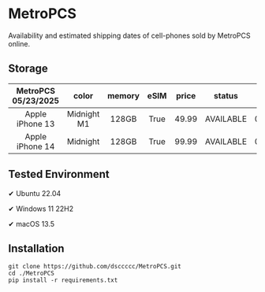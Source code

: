 # MetroPCS
Availability and estimated shipping dates of cell-phones sold by MetroPCS online.
## Storage
|MetroPCS 05/23/2025|color|memory|eSIM|price|status|shipping from|shipping to|
|:--:|:--:|:--:|:--:|:--:|:--:|:--:|:--:|
|Apple iPhone 13|Midnight M1|128GB|True|49.99|AVAILABLE|05/22/2025|05/27/2025|
|Apple iPhone 14|Midnight|128GB|True|99.99|AVAILABLE|05/22/2025|05/27/2025|

## Tested Environment
✔ Ubuntu 22.04

✔ Windows 11 22H2

✔ macOS 13.5
## Installation
```
git clone https://github.com/dsccccc/MetroPCS.git
cd ./MetroPCS
pip install -r requirements.txt
```
